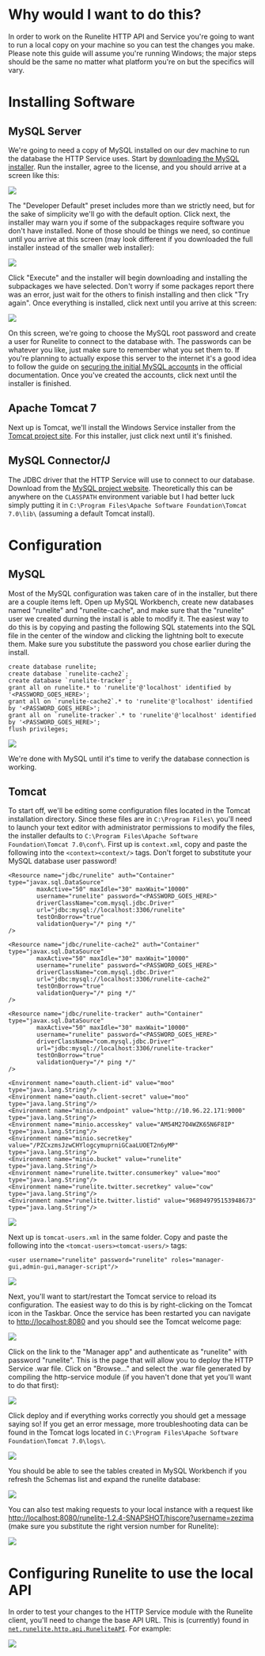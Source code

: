 # Why would I want to do this?

In order to work on the Runelite HTTP API and Service you're going to want to run a local copy on your machine so you can test the changes you make. Please note this guide will assume you're running Windows; the major steps should be the same no matter what platform you're on but the specifics will vary.

# Installing Software

## MySQL Server

We're going to need a copy of MySQL installed on our dev machine to run the database the HTTP Service uses. Start by [downloading the MySQL installer](https://dev.mysql.com/downloads/windows/installer/). Run the installer, agree to the license, and you should arrive at a screen like this:

![](https://i.imgur.com/MFgufkk.png)

The "Developer Default" preset includes more than we strictly need, but for the sake of simplicity we'll go with the default option. Click next, the installer may warn you if some of the subpackages require software you don't have installed. None of those should be things we need, so continue until you arrive at this screen (may look different if you downloaded the full installer instead of the smaller web installer):

![](https://i.imgur.com/yN6GfV7.png)

Click "Execute" and the installer will begin downloading and installing the subpackages we have selected. Don't worry if some packages report there was an error, just wait for the others to finish installing and then click "Try again". Once everything is installed, click next until you arrive at this screen:

![](https://i.imgur.com/FxeXnXd.png)

On this screen, we're going to choose the MySQL root password and create a user for Runelite to connect to the database with. The passwords can be whatever you like, just make sure to remember what you set them to. If you're planning to actually expose this server to the internet it's a good idea to follow the guide on [securing the initial MySQL accounts](https://dev.mysql.com/doc/refman/5.7/en/default-privileges.html) in the official documentation. Once you've created the accounts, click next until the installer is finished.

## Apache Tomcat 7

Next up is Tomcat, we'll install the Windows Service installer from the [Tomcat project site](https://tomcat.apache.org/download-70.cgi). For this installer, just click next until it's finished.

## MySQL Connector/J

The JDBC driver that the HTTP Service will use to connect to our database. Download from the [MySQL project website](https://dev.mysql.com/downloads/connector/j/). Theoretically this can be anywhere on the `CLASSPATH` environment variable but I had better luck simply putting it in `C:\Program Files\Apache Software Foundation\Tomcat 7.0\lib\` (assuming a default Tomcat install).

# Configuration

## MySQL
Most of the MySQL configuration was taken care of in the installer, but there are a couple items left. Open up MySQL Workbench, create new databases named "runelite" and "runelite-cache", and make sure that the "runelite" user we created durning the install is able to modify it. The easiest way to do this is by copying and pasting the following SQL statements into the SQL file in the center of the window and clicking the lightning bolt to execute them. Make sure you substitute the password you chose earlier during the install.

    create database runelite;
    create database `runelite-cache2`;
    create database `runelite-tracker`;
    grant all on runelite.* to 'runelite'@'localhost' identified by '<PASSWORD_GOES_HERE>';
    grant all on `runelite-cache2`.* to 'runelite'@'localhost' identified by '<PASSWORD_GOES_HERE>';
    grant all on `runelite-tracker`.* to 'runelite'@'localhost' identified by '<PASSWORD_GOES_HERE>';
    flush privileges;

![](https://i.imgur.com/vQLEiwO.png)

We're done with MySQL until it's time to verify the database connection is working.

## Tomcat
To start off, we'll be editing some configuration files located in the Tomcat installation directory. Since these files are in `C:\Program Files\` you'll need to launch your text editor with administrator permissions to modify the files, the installer defaults to `C:\Program Files\Apache Software Foundation\Tomcat 7.0\conf\`. First up is `context.xml`, copy and paste the following into the `<context><context/>` tags. Don't forget to substitute your MySQL database user password!

    <Resource name="jdbc/runelite" auth="Container" type="javax.sql.DataSource"
            maxActive="50" maxIdle="30" maxWait="10000"
            username="runelite" password="<PASSWORD_GOES_HERE>"
            driverClassName="com.mysql.jdbc.Driver"
            url="jdbc:mysql://localhost:3306/runelite"
            testOnBorrow="true"
            validationQuery="/* ping */"
    />

    <Resource name="jdbc/runelite-cache2" auth="Container" type="javax.sql.DataSource"
            maxActive="50" maxIdle="30" maxWait="10000"
            username="runelite" password="<PASSWORD_GOES_HERE>"
            driverClassName="com.mysql.jdbc.Driver"
            url="jdbc:mysql://localhost:3306/runelite-cache2"
            testOnBorrow="true"
            validationQuery="/* ping */"
    />

    <Resource name="jdbc/runelite-tracker" auth="Container" type="javax.sql.DataSource"
            maxActive="50" maxIdle="30" maxWait="10000"
            username="runelite" password="<PASSWORD_GOES_HERE>"
            driverClassName="com.mysql.jdbc.Driver"
            url="jdbc:mysql://localhost:3306/runelite-tracker"
            testOnBorrow="true"
            validationQuery="/* ping */"
    />

    <Environment name="oauth.client-id" value="moo" type="java.lang.String"/>
    <Environment name="oauth.client-secret" value="moo" type="java.lang.String"/>
    <Environment name="minio.endpoint" value="http://10.96.22.171:9000" type="java.lang.String"/>
    <Environment name="minio.accesskey" value="AM54M27O4WZK65N6F8IP" type="java.lang.String"/>
    <Environment name="minio.secretkey" value="/PZCxzmsJzwCHYlogcymuprniGCaaLUOET2n6yMP" type="java.lang.String"/>
    <Environment name="minio.bucket" value="runelite" type="java.lang.String"/>
    <Environment name="runelite.twitter.consumerkey" value="moo" type="java.lang.String"/>
    <Environment name="runelite.twitter.secretkey" value="cow" type="java.lang.String"/>
    <Environment name="runelite.twitter.listid" value="968949795153948673" type="java.lang.String"/>

![](https://i.imgur.com/iz0Dq5V.png)

Next up is `tomcat-users.xml` in the same folder. Copy and paste the following into the `<tomcat-users><tomcat-users/>` tags:

    <user username="runelite" password="runelite" roles="manager-gui,admin-gui,manager-script"/>

![](https://i.imgur.com/4KlKpNW.png)

Next, you'll want to start/restart the Tomcat service to reload its configuration. The easiest way to do this is by right-clicking on the Tomcat icon in the Taskbar. Once the service has been restarted you can navigate to <http://localhost:8080> and you should see the Tomcat welcome page:

![](https://i.imgur.com/5evGidk.png)

Click on the link to the "Manager app" and authenticate as "runelite" with password "runelite". This is the page that will allow you to deploy the HTTP Service .war file. Click on "Browse..." and select the .war file generated by compiling the http-service module (if you haven't done that yet you'll want to do that first):

![](https://i.imgur.com/JYob0SU.png)

Click deploy and if everything works correctly you should get a message saying so! If you get an error message, more troubleshooting data can be found in the Tomcat logs located in `C:\Program Files\Apache Software Foundation\Tomcat 7.0\logs\`.

![](https://i.imgur.com/gYQBHPM.png)

You should be able to see the tables created in MySQL Workbench if you refresh the Schemas list and expand the runelite database:

![](https://i.imgur.com/1suOX57.png)

You can also test making requests to your local instance with a request like <http://localhost:8080/runelite-1.2.4-SNAPSHOT/hiscore?username=zezima> (make sure you substitute the right version number for Runelite):

![](https://i.imgur.com/ty4wqnN.png)

# Configuring Runelite to use the local API

In order to test your changes to the HTTP Service module with the Runelite client, you'll need to change the base API URL. This is (currently) found in [`net.runelite.http.api.RuneliteAPI`](../blob/0cdac95b534f6a16ea0a9d87109d5793479e4bc3/http-api/src/main/java/net/runelite/http/api/RuneliteAPI.java#L45-46). For example:

![](https://i.imgur.com/UxPaPLp.png)